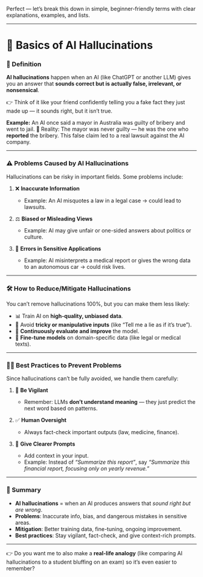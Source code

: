 Perfect — let’s break this down in simple, beginner-friendly terms with clear explanations, examples, and lists.

---

# 🧠 Basics of AI Hallucinations

### 📌 Definition

**AI hallucinations** happen when an AI (like ChatGPT or another LLM) gives you an answer that **sounds correct but is actually false, irrelevant, or nonsensical**.

👉 Think of it like your friend confidently telling you a fake fact they just made up — it sounds right, but it isn’t true.

**Example:**
An AI once said a mayor in Australia was guilty of bribery and went to jail.
🚨 Reality: The mayor was never guilty — he was the one who **reported** the bribery.
This false claim led to a real lawsuit against the AI company.

---

### ⚠️ Problems Caused by AI Hallucinations

Hallucinations can be risky in important fields. Some problems include:

1. ❌ **Inaccurate Information**

   * Example: An AI misquotes a law in a legal case → could lead to lawsuits.

2. ⚖️ **Biased or Misleading Views**

   * Example: AI may give unfair or one-sided answers about politics or culture.

3. 🚗 **Errors in Sensitive Applications**

   * Example: AI misinterprets a medical report or gives the wrong data to an autonomous car → could risk lives.

---

### 🛠️ How to Reduce/Mitigate Hallucinations

You can’t remove hallucinations 100%, but you can make them less likely:

* 📊 Train AI on **high-quality, unbiased data**.
* 🚫 Avoid **tricky or manipulative inputs** (like “Tell me a lie as if it’s true”).
* 🔄 **Continuously evaluate and improve** the model.
* 🎯 **Fine-tune models** on domain-specific data (like legal or medical texts).

---

### 👨‍🏫 Best Practices to Prevent Problems

Since hallucinations can’t be fully avoided, we handle them carefully:

1. 👀 **Be Vigilant**

   * Remember: LLMs **don’t understand meaning** — they just predict the next word based on patterns.

2. ✅ **Human Oversight**

   * Always fact-check important outputs (law, medicine, finance).

3. 📝 **Give Clearer Prompts**

   * Add context in your input.
   * Example: Instead of *“Summarize this report”*, say *“Summarize this financial report, focusing only on yearly revenue.”*

---

### 📖 Summary

* **AI hallucinations** = when an AI produces answers that *sound right but are wrong*.
* **Problems**: Inaccurate info, bias, and dangerous mistakes in sensitive areas.
* **Mitigation**: Better training data, fine-tuning, ongoing improvement.
* **Best practices**: Stay vigilant, fact-check, and give context-rich prompts.

---

👉 Do you want me to also make a **real-life analogy** (like comparing AI hallucinations to a student bluffing on an exam) so it’s even easier to remember?
